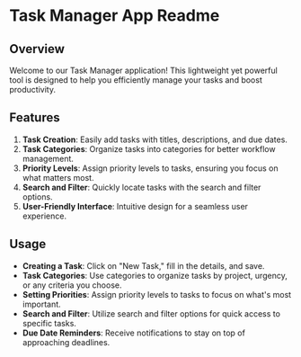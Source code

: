 # Task Manager App Readme

## Overview

Welcome to our Task Manager application! This lightweight yet powerful tool is designed to help you efficiently manage your tasks and boost productivity.

## Features

1. **Task Creation**: Easily add tasks with titles, descriptions, and due dates.
2. **Task Categories**: Organize tasks into categories for better workflow management.
3. **Priority Levels**: Assign priority levels to tasks, ensuring you focus on what matters most.
4. **Search and Filter**: Quickly locate tasks with the search and filter options.
5. **User-Friendly Interface**: Intuitive design for a seamless user experience.

## Usage

- **Creating a Task**: Click on "New Task," fill in the details, and save.
- **Task Categories**: Use categories to organize tasks by project, urgency, or any criteria you choose.
- **Setting Priorities**: Assign priority levels to tasks to focus on what's most important.
- **Search and Filter**: Utilize search and filter options for quick access to specific tasks.
- **Due Date Reminders**: Receive notifications to stay on top of approaching deadlines.